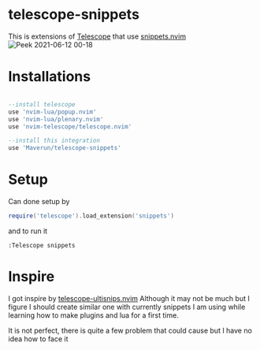 # telescope-snippets
This is extensions of [Telescope](https://github.com/nvim-telescope/telescope.nvim) that use [snippets.nvim](https://github.com/norcalli/snippets.nvim)
![Peek 2021-06-12 00-18](https://user-images.githubusercontent.com/17103748/121764707-e57e2a00-cb13-11eb-890e-78a7ec93e79b.gif)

# Installations
```lua

--install telescope
use 'nvim-lua/popup.nvim'
use 'nvim-lua/plenary.nvim'
use 'nvim-telescope/telescope.nvim'

--install this integration
use 'Maverun/telescope-snippets'
```

# Setup

Can done setup by 

```lua
require('telescope').load_extension('snippets')
```

and to run it

```viml
:Telescope snippets
```

# Inspire

I got inspire by [telescope-ultisnips.nvim](https://github.com/fhill2/telescope-ultisnips.nvim)
Although it may not be much but I figure I should create similar one with currently snippets I am using while learning how to make plugins and lua for a first time.

It is not perfect, there is quite a few problem that could cause but I have no idea how to face it
